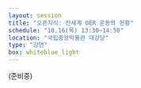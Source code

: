 ```yaml
---
layout: session
title: "오픈지식: 전세계 OER 운동의 현황"
schedule: "10.16(목) 13:30~14:50"
location: "국립중앙박물관 대강당"
type: "강연"
box: whiteblue_light
---
```


(준비중)

